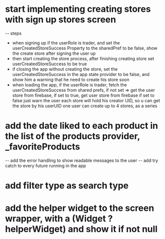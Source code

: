 # start implementing creating stores with sign up stores screen

-- steps

- when signing up if the userRole is trader, and set the userCreatedStoreSuccess Property to the sharedPref to be false, show the create store after signing the user up
- then start creating the store process, after finishing creating store set userCreatedStoreSuccess to be true
- if closing the app without creating the store, set the userCreatedStoreSuccess in the app state provider to be false, and show him a warning that he need to create his store soon
- when loading the app, if the userRole is trader, fetch the userCreatedStoreSuccess from shared prefs,
  if not set => get the user store from firebase,
  if set to true, get user store from firebase
  if set to false just warn the user
  each store will hold his creator UID, so u can get the store by his userUID
  one user can create up to 4 stores, as a series

# add the date liked to each product in the list of the products provider, \_favoriteProducts

-- add the error handling to show readable messages to the user
-- add try catch to every future running in the app

# add filter type as search type

# add the helper widget to the screen wrapper, with a (Widget ?helperWidget) and show it if not null
